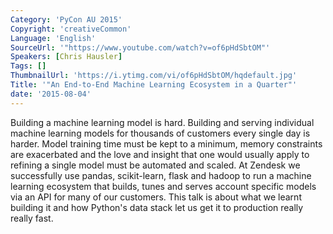 ```yaml
---
Category: 'PyCon AU 2015'
Copyright: 'creativeCommon'
Language: 'English'
SourceUrl: '"https://www.youtube.com/watch?v=of6pHdSbtOM"'
Speakers: [Chris Hausler]
Tags: []
ThumbnailUrl: 'https://i.ytimg.com/vi/of6pHdSbtOM/hqdefault.jpg'
Title: '"An End-to-End Machine Learning Ecosystem in a Quarter"'
date: '2015-08-04'
---
```

Building a machine learning model is hard. Building and serving individual machine learning models for thousands of customers every single day is harder. Model training time must be kept to a minimum, memory constraints are exacerbated and the love and insight that one would usually apply to refining a single model must be automated and scaled. At Zendesk we successfully use pandas, scikit-learn, flask and hadoop to run a machine learning ecosystem that builds, tunes and serves account specific models via an API for many of our customers. This talk is about what we learnt building it and how Python's data stack let us get it to production really really fast.